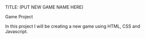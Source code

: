 TITLE: (PUT NEW GAME NAME HERE)

Game Project

In this project I will be creating a new game using HTML, CSS and Javascript.

